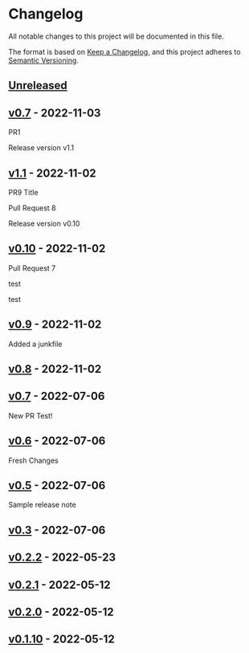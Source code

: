 # Changelog

All notable changes to this project will be documented in this file.

The format is based on [Keep a Changelog](https://keepachangelog.com/en/1.0.0/),
and this project adheres to [Semantic Versioning](https://semver.org/spec/v2.0.0.html).

## [Unreleased]

## [v0.7] - 2022-11-03

PR1

Release version v1.1

## [v1.1] - 2022-11-02

PR9 Title

Pull Request 8

Release version v0.10

## [v0.10] - 2022-11-02

Pull Request 7

test

test

## [v0.9] - 2022-11-02

Added a junkfile

## [v0.8] - 2022-11-02

## [v0.7] - 2022-07-06

New PR Test!

## [v0.6] - 2022-07-06

Fresh Changes

## [v0.5] - 2022-07-06

Sample release note

## [v0.3] - 2022-07-06

## [v0.2.2] - 2022-05-23

## [v0.2.1] - 2022-05-12

## [v0.2.0] - 2022-05-12

## [v0.1.10] - 2022-05-12

[Unreleased]: https://github.com/tirazel/release-example/compare/v0.7...HEAD

[v0.7]: https://github.com/tirazel/release-example/compare/v1.1...v0.7

[v1.1]: https://github.com/tirazel/documentation-test/compare/v0.10...v1.1

[v0.10]: https://github.com/tirazel/documentation-test/compare/v0.9...v0.10

[v0.9]: https://github.com/tirazel/documentation-test/compare/v0.8...v0.9

[v0.8]: https://github.com/tirazel/documentation-test/compare/v0.7...v0.8

[v0.7]: https://github.com/tirazel/documentation-test/compare/v0.6...v0.7

[v0.6]: https://github.com/tirazel/documentation-test/compare/v0.5...v0.6

[v0.5]: https://github.com/tirazel/documentation-test/compare/v0.3...v0.5

[v0.3]: https://github.com/tirazel/documentation-test/compare/v0.2.2...v0.3

[v0.2.2]: https://github.com/tirazel/documentation-test/compare/v0.2.1...v0.2.2

[v0.2.1]: https://github.com/tirazel/documentation-test/compare/v0.2.0...v0.2.1

[v0.2.0]: https://github.com/tirazel/documentation-test/compare/v0.1.10...v0.2.0

[v0.1.10]: https://github.com/tirazel/documentation-test/compare/5e478a1858fe983880bc1e4d73a7c6781e59817d...v0.1.10
